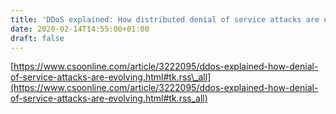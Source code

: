 ```yaml
---
title: 'DDoS explained: How distributed denial of service attacks are evolving'
date: 2020-02-14T14:55:00+01:00
draft: false
---
```


[https://www.csoonline.com/article/3222095/ddos-explained-how-denial-of-service-attacks-are-evolving.html#tk.rss\_all](https://www.csoonline.com/article/3222095/ddos-explained-how-denial-of-service-attacks-are-evolving.html#tk.rss_all)